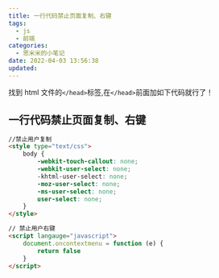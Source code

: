 ```yaml
---
title: 一行代码禁止页面复制、右键
tags:
  - js
  - 前端
categories:
  - 思米米的小笔记
date: 2022-04-03 13:56:38
updated:
---
```


找到 html 文件的`</head>`标签,在`</head>`前面加如下代码就行了！

<!-- more -->

## 一行代码禁止页面复制、右键

```html
//禁止用户复制
<style type="text/css">
	body {
		-webkit-touch-callout: none;
		-webkit-user-select: none;
		-khtml-user-select: none;
		-moz-user-select: none;
		-ms-user-select: none;
		user-select: none;
	}
</style>

// 禁止用户右键
<script langauge="javascript">
	document.oncontextmenu = function (e) {
		return false
	}
</script>
```
